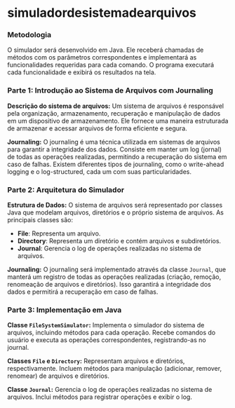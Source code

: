 # simuladordesistemadearquivos

### Metodologia
O simulador será desenvolvido em Java. Ele receberá chamadas de métodos com os parâmetros correspondentes e implementará as funcionalidades requeridas para cada comando. O programa executará cada funcionalidade e exibirá os resultados na tela.

### Parte 1: Introdução ao Sistema de Arquivos com Journaling

**Descrição do sistema de arquivos:**
Um sistema de arquivos é responsável pela organização, armazenamento, recuperação e manipulação de dados em um dispositivo de armazenamento. Ele fornece uma maneira estruturada de armazenar e acessar arquivos de forma eficiente e segura.

**Journaling:**
O journaling é uma técnica utilizada em sistemas de arquivos para garantir a integridade dos dados. Consiste em manter um log (jornal) de todas as operações realizadas, permitindo a recuperação do sistema em caso de falhas. Existem diferentes tipos de journaling, como o write-ahead logging e o log-structured, cada um com suas particularidades.

### Parte 2: Arquitetura do Simulador

**Estrutura de Dados:**
O sistema de arquivos será representado por classes Java que modelam arquivos, diretórios e o próprio sistema de arquivos. As principais classes são:
- **File**: Representa um arquivo.
- **Directory**: Representa um diretório e contém arquivos e subdiretórios.
- **Journal**: Gerencia o log de operações realizadas no sistema de arquivos.

**Journaling:**
O journaling será implementado através da classe `Journal`, que manterá um registro de todas as operações realizadas (criação, remoção, renomeação de arquivos e diretórios). Isso garantirá a integridade dos dados e permitirá a recuperação em caso de falhas.

### Parte 3: Implementação em Java

**Classe `FileSystemSimulator`:**
Implementa o simulador do sistema de arquivos, incluindo métodos para cada operação. Recebe comandos do usuário e executa as operações correspondentes, registrando-as no journal.

**Classes `File` e `Directory`:**
Representam arquivos e diretórios, respectivamente. Incluem métodos para manipulação (adicionar, remover, renomear) de arquivos e diretórios.

**Classe `Journal`:**
Gerencia o log de operações realizadas no sistema de arquivos. Inclui métodos para registrar operações e exibir o log.
